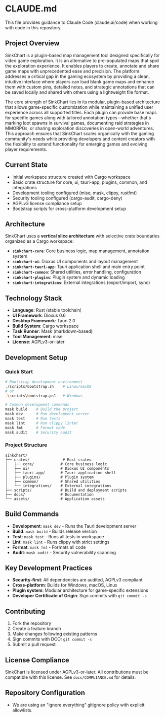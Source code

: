 # CLAUDE.md

This file provides guidance to Claude Code (claude.ai/code) when working with code in this repository.

## Project Overview

SinkChart is a plugin-based map management tool designed specifically for video game exploration. It is an alternative to pre-populated maps that spoil the exploration experience.
It enables players to create, annotate and share game maps with unprecedented ease and precision. The platform addresses a critical gap in the gaming ecosystem by providing a clean, 
intuitive interface where players can load blank game maps and enhance them with custom pins, detailed notes, and strategic annotations that can be saved locally and shared with others using a lightweight file format. 

The core strength of SinkChart lies in its modular, plugin-based architecture that allows game-specific customization while maintaining a unified user experience across all supported titles.
Each plugin can provide base maps for specific games along with tailored annotation types—whether that's marking loot spawns in survival games, 
documenting raid strategies in MMORPGs, or sharing exploration discoveries in open-world adventures. 
This approach ensures that SinkChart scales organically with the gaming community's needs while providing developers and content creators with the flexibility to extend functionality for emerging games and evolving player requirements.

## Current State

- Initial workspace structure created with Cargo workspace
- Basic crate structure for core, ui, tauri-app, plugins, common, and integrations
- Development tooling configured (mise, mask, clippy, rustfmt)
- Security tooling configured (cargo-audit, cargo-deny)
- AGPLv3 license compliance setup
- Bootstrap scripts for cross-platform development setup

## Architecture

SinkChart uses a **vertical slice architecture** with selective crate boundaries organized as a Cargo workspace:

- **`sinkchart-core`**: Core business logic, map management, annotation system
- **`sinkchart-ui`**: Dioxus UI components and layout management  
- **`sinkchart-tauri-app`**: Tauri application shell and main entry point
- **`sinkchart-common`**: Shared utilities, error handling, configuration
- **`sinkchart-plugins`**: Plugin system and dynamic loading
- **`sinkchart-integrations`**: External integrations (export/import, sync)

## Technology Stack

- **Language**: Rust (stable toolchain)
- **UI Framework**: Dioxus 0.6
- **Desktop Framework**: Tauri 2.0
- **Build System**: Cargo workspace
- **Task Runner**: Mask (markdown-based)
- **Tool Management**: mise
- **License**: AGPLv3-or-later

## Development Setup

### Quick Start

```bash
# Bootstrap development environment
./scripts/bootstrap.sh    # Linux/macOS
# or
.\scripts\bootstrap.ps1   # Windows

# Common development commands
mask build    # Build the project
mask dev      # Run development server
mask test     # Run tests
mask lint     # Run clippy linter
mask fmt      # Format code
mask audit    # Security audit
```

### Project Structure

```
sinkchart/
├── crates/               # Rust crates
│   ├── core/            # Core business logic
│   ├── ui/              # Dioxus UI components
│   ├── tauri-app/       # Tauri application shell
│   ├── plugins/         # Plugin system
│   ├── common/          # Shared utilities
│   └── integrations/    # External integrations
├── scripts/             # Build and deployment scripts
├── docs/                # Documentation
└── assets/              # Application assets
```

## Build Commands

- **Development**: `mask dev` - Runs the Tauri development server
- **Build**: `mask build` - Builds release version
- **Test**: `mask test` - Runs all tests in workspace
- **Lint**: `mask lint` - Runs clippy with strict settings
- **Format**: `mask fmt` - Formats all code
- **Audit**: `mask audit` - Security vulnerability scanning

## Key Development Practices

- **Security-first**: All dependencies are audited, AGPLv3 compliant
- **Cross-platform**: Builds for Windows, macOS, Linux
- **Plugin system**: Modular architecture for game-specific extensions
- **Developer Certificate of Origin**: Sign commits with `git commit -s`

## Contributing

1. Fork the repository
2. Create a feature branch
3. Make changes following existing patterns
4. Sign commits with DCO: `git commit -s`
5. Submit a pull request

## License Compliance

SinkChart is licensed under AGPLv3-or-later. All contributions must be compatible with this license. See `docs/COMPLIANCE.md` for details.

## Repository Configuration

- We are using an "ignore everything" gitignore policy with explicit allowlists.